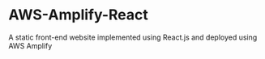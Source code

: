 # AWS-Amplify-React
A static front-end website implemented using React.js and deployed using AWS Amplify